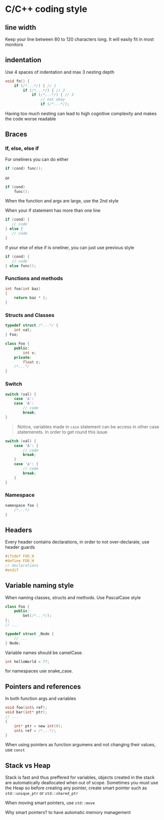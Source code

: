 # C/C++ coding style

## line width
Keep your line between 80 to 120 characters long. It will easily fit in most monitors

## indentation
Use 4 spaces of indentation and max 3 nesting depth

```c
void fn() {
    if (/*...*/) { // 1
        if (/*...*/) { // 2
            if (/*...*/) { // 3
                // not okay
                if (/*...*/);
```

Having too much nesting can lead to high cognitive complexity and makes the code worse readable

## Braces

### If, else, else if
For oneliners you can do either

```c
if (cond) func();
```

or

```c
if (cond)
    func();
```

When the function and args are large, use the 2nd style

When your if statement has more than one line

```c
if (cond) {
   // code
} else {
   // code
}
```

if your else of else if is oneliner, you can just use previous style<br>

```c
if (cond) {
   // code
} else func();
```

### Functions and methods 
```c
int foo(int baz)
{
    return baz * 2;
}
```

### Structs and Classes
```c
typedef struct /*...*/ {
    int val;
} Foo;
```
```cpp
class Foo {
    public:
        int v;
    private:
        float c;
    /*...*/
}
```

### Switch
```c
switch (val) {
    case 'a':
    case 'A':
        // code
        break;
}
```

> Notice, variables made in `case` statement can be access in other case statemenets. In order to get round this issue

```c
switch (val) {
    case 'A': {
        // code
        break;
    }
    case 'a': {
        // code
        break;
    }
}
```

### Namespace

```c
namespace foo {
    /*...*/
}
```

## Headers

Every header contains declarations, in order to not over-declarate, use header guards

```h
#ifndef FOO_H
#define FOO_H
// declarations
#endif
```

## Variable naming style

When naming classes, structs and methods. Use PascalCase style 

```cpp
class Foo {
    public:
        Get(/*...*/);
};
// ...

typedef struct _Node {
    // ...
} Node;
```

Variable names should be camelCase.

```c
int helloWorld = 77;
```

for namespaces use snake_case.

## Pointers and references

In both function args and variables

```c
void foo(int& ref);
void bar(int* ptr);
// ...
{
    int* ptr = new int(0);
    int& ref = /*...*/;
}
```

When using pointers as function argumens and not changing their values, use `const`

## Stack vs Heap

Stack is fast and thus preffered for variables, objects created in the stack are automatically deallocated when out of scope.
Sometimes you must use the Heap so before creating any pointer, create smart pointer such as `std::unique_ptr` or `std::shared_ptr`

When moving smart pointers, use `std::move`

Why smart pointers? to have automatic memory management
